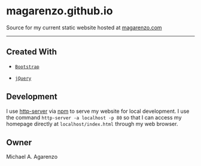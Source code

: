 # magarenzo.github.io

Source for my current static website hosted at [magarenzo.com](https://magarenzo.com)

---

## Created With

* [`Bootstrap`](https://getbootstrap.com/)

* [`jQuery`](https://jquery.com/)

## Development

I use [http-server](https://www.npmjs.com/package/http-server) via [npm](https://www.npmjs.com/) to serve my website for local development. I use the command `http-server -a localhost -p 80` so that I can access my homepage directly at `localhost/index.html` through my web browser.

## Owner

Michael A. Agarenzo
